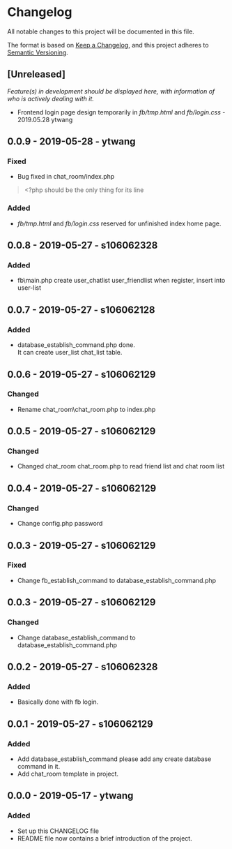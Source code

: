 # Changelog
All notable changes to this project will be documented in this file.

The format is based on [Keep a Changelog](https://keepachangelog.com/en/1.0.0/),
and this project adheres to [Semantic Versioning](https://semver.org/spec/v2.0.0.html).

## [Unreleased]  
*Feature(s) in development should be displayed here, with information of who is actively dealing with it.*  

- Frontend login page design temporarily in *fb/tmp.html* and *fb/login.css* - 2019.05.28 ytwang

## 0.0.9 - 2019-05-28 - ytwang
### Fixed
- Bug fixed in chat_room/index.php  
> \<?php should be the only thing for its line  

### Added
- *fb/tmp.html* and *fb/login.css* reserved for unfinished index home page.

## 0.0.8 - 2019-05-27 - s106062328
### Added
- fb\main.php create user_chatlist user_friendlist when register, insert into user-list


## 0.0.7 - 2019-05-27 - s106062128
### Added
- database\_establish\_command.php done.  
  It can create user\_list chat\_list table.


## 0.0.6 - 2019-05-27 - s106062129
### Changed
- Rename chat\_room\chat\_room.php to index.php


## 0.0.5 - 2019-05-27 - s106062129
### Changed
- Changed chat\_room chat\_room.php to read friend list and chat room list

## 0.0.4 - 2019-05-27 - s106062129
### Changed
- Change config.php password

## 0.0.3 - 2019-05-27 - s106062129
### Fixed
- Change fb\_establish\_command to database\_establish\_command.php


## 0.0.3 - 2019-05-27 - s106062129
### Changed
- Change database\_establish\_command to database\_establish\_command.php

## 0.0.2 - 2019-05-27 - s106062328
### Added
- Basically done with fb login.

## 0.0.1 - 2019-05-27 - s106062129
### Added
- Add database\_establish\_command please add any create database command in it.
- Add chat\_room template in project.

## 0.0.0 - 2019-05-17 - ytwang
### Added
- Set up this CHANGELOG file
- README file now contains a brief introduction of the project.

